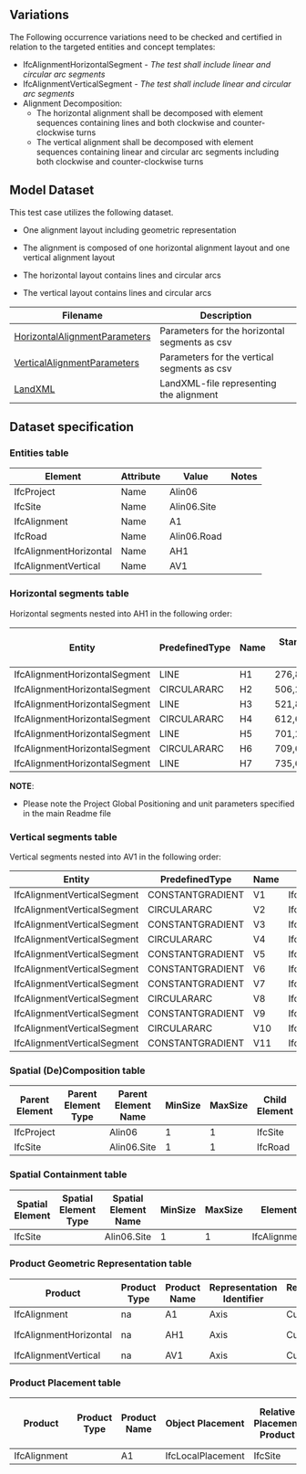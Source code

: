 ## Variations
The Following occurrence variations need to be checked and certified in relation to the targeted entities and concept templates:

- IfcAlignmentHorizontalSegment - *The test shall include linear and circular arc segments*
- IfcAlignmentVerticalSegment - *The test shall include linear and circular arc segments*
- Alignment Decomposition:
  - The horizontal alignment shall be decomposed with element sequences containing lines and both clockwise and counter-clockwise turns
  - The vertical alignment shall be decomposed with element sequences containing linear and circular arc segments including both clockwise and counter-clockwise turns

## Model Dataset

This test case utilizes the following dataset.

- One alignment layout including geometric representation
- The alignment is composed of one horizontal alignment layout and one vertical alignment layout
- The horizontal layout contains lines and circular arcs

- The vertical layout contains lines and circular arcs

| Filename                                                     | Description                                   |
| ------------------------------------------------------------ | --------------------------------------------- |
| [HorizontalAlignmentParameters](./HorizontalAlignmentParameters.csv) | Parameters for the horizontal segments as csv |
| [VerticalAlignmentParameters](./VerticalAlignmentParameters.csv) | Parameters for the vertical segments as csv   |
| [LandXML](./TOI-M14334-0000A.xml)                            | LandXML-file representing the alignment       |

## Dataset specification

### Entities table

| **Element**            | **Attribute** | **Value**   | **Notes** |
| ---------------------- | ------------- | ----------- | --------- |
| IfcProject             | Name          | Alin06      |           |
| IfcSite                | Name          | Alin06.Site |           |
| IfcAlignment           | Name          | A1          |           |
| IfcRoad                | Name          | Alin06.Road |           |
| IfcAlignmentHorizontal | Name          | AH1         |           |
| IfcAlignmentVertical   | Name          | AV1         |           |

### Horizontal segments table

Horizontal segments nested into AH1 in the following order:

| Entity                        | PredefinedType | Name | Start Point X | Start Point Y | Start Direction | Start Radius Of Curvature | End Radius Of Curvature | Segment Length |
| ----------------------------- | -------------- | ---- | ------------- | ------------- | --------------- | ------------------------- | ----------------------- | -------------- |
| IfcAlignmentHorizontalSegment | LINE           | H1   | 276,867419    | 935,549267    | 0,001724622     | 0                         | 0                       | 229,405681     |
| IfcAlignmentHorizontalSegment | CIRCULARARC    | H2   | 506,272759    | 935,944905    | 0,00172463      | -110                      | -110                    | 15,594208      |
| IfcAlignmentHorizontalSegment | LINE           | H3   | 521,816666    | 934,8682      | 6,143144395     | 0                         | 0                       | 91,725737      |
| IfcAlignmentHorizontalSegment | CIRCULARARC    | H4   | 612,644434    | 922,064789    | 6,143144399     | -110                      | -110                    | 120,80482      |
| IfcAlignmentHorizontalSegment | LINE           | H5   | 701,264387    | 849,049537    | 5,044918731     | 0                         | 0                       | 25,538554      |
| IfcAlignmentHorizontalSegment | CIRCULARARC    | H6   | 709,601071    | 824,909996    | 5,044918761     | 110                       | 110                     | 49,633636      |
| IfcAlignmentHorizontalSegment | LINE           | H7   | 735,66497     | 783,164849    | 5,49613363      | 0                         | 0                       | 83,739856      |

**NOTE**:

- Please note the Project Global Positioning and unit parameters specified in the main Readme file

### Vertical segments table

Vertical segments nested into AV1 in the following order:

| Entity                      | PredefinedType   | Name | Type                        | StartDistAlong | HorizontalLength | StartHeight | StartGradient | EndGradient  | Radius | Type_1           |
| --------------------------- | ---------------- | ---- | --------------------------- | -------------- | ---------------- | ----------- | ------------- | ------------ | ------ | ---------------- |
| IfcAlignmentVerticalSegment | CONSTANTGRADIENT | V1   | IfcAlignmentVerticalSegment | 135,557        | 10,84246946      | 125,687614  | 0,03416131    | 0,03416131   | 0      | CONSTANTGRADIENT |
| IfcAlignmentVerticalSegment | CIRCULARARC      | V2   | IfcAlignmentVerticalSegment | 146,3994695    | 18,11228261      | 126,058007  | 0,03416131    | 0,020212997  | -1300  | CIRCULARARC      |
| IfcAlignmentVerticalSegment | CONSTANTGRADIENT | V3   | IfcAlignmentVerticalSegment | 164,5117521    | 40,83305808      | 126,5504044 | 0,020212997   | 0,020212997  | 0      | CONSTANTGRADIENT |
| IfcAlignmentVerticalSegment | CIRCULARARC      | V4   | IfcAlignmentVerticalSegment | 205,3448102    | 39,03368133      | 127,3757629 | 0,020212997   | -0,009817512 | -1300  | CIRCULARARC      |
| IfcAlignmentVerticalSegment | CONSTANTGRADIENT | V5   | IfcAlignmentVerticalSegment | 244,3784915    | 50,17607352      | 127,5786042 | -0,009817512  | -0,009817512 | 0      | CONSTANTGRADIENT |
| IfcAlignmentVerticalSegment | CONSTANTGRADIENT | V6   | IfcAlignmentVerticalSegment | 294,554565     | 11,522986        | 127,086     | 0             | 0            | 0      | CONSTANTGRADIENT |
| IfcAlignmentVerticalSegment | CONSTANTGRADIENT | V7   | IfcAlignmentVerticalSegment | 306,077551     | 192,5126892      | 127,086     | -0,003529811  | -0,003529811 | 0      | CONSTANTGRADIENT |
| IfcAlignmentVerticalSegment | CIRCULARARC      | V8   | IfcAlignmentVerticalSegment | 498,5902402    | 15,27528964      | 126,4064666 | -0,003529811  | -0,006584989 | -5000  | CIRCULARARC      |
| IfcAlignmentVerticalSegment | CONSTANTGRADIENT | V9   | IfcAlignmentVerticalSegment | 513,8655298    | 78,35926585      | 126,3292136 | -0,006584989  | -0,006584989 | 0      | CONSTANTGRADIENT |
| IfcAlignmentVerticalSegment | CIRCULARARC      | V10  | IfcAlignmentVerticalSegment | 592,2247957    | 10,41034226      | 125,8132186 | -0,006584989  | 0,00142311   | 1300   | CIRCULARARC      |
| IfcAlignmentVerticalSegment | CONSTANTGRADIENT | V11  | IfcAlignmentVerticalSegment | 602,6351379    | 13,80735508      | 125,7863506 | 0,00142311    | 0,00142311   | 0      | CONSTANTGRADIENT |

### Spatial (De)Composition table

| **Parent Element** | **Parent Element Type** | **Parent Element Name** | **MinSize** | **MaxSize** | **Child Element** | **Child Element Type** | **Child Element Name** |
| ------------------ | ----------------------- | ----------------------- | ----------- | ----------- | ----------------- | ---------------------- | ---------------------- |
| IfcProject         |                         | Alin06                  | 1           | 1           | IfcSite           |                        | Alin06.Site            |
| IfcSite            |                         | Alin06.Site             | 1           | 1           | IfcRoad           |                        | Allin06.Road           |

### Spatial Containment table

| **Spatial Element** | **Spatial Element Type** | **Spatial Element Name** | **MinSize** | **MaxSize** | **Element**  | **Element Type** | **Element Name** |
| ------------------- | ------------------------ | ------------------------ | ----------- | ----------- | ------------ | ---------------- | ---------------- |
| IfcSite             |                          | Alin06.Site              | 1           | 1           | IfcAlignment |                  | A1               |

### Product Geometric Representation table

| **Product**            | **Product Type** | **Product Name** | **Representation Identifier** | **Representation Type** | **Items**           |
| ---------------------- | ---------------- | ---------------- | ----------------------------- | ----------------------- | ------------------- |
| IfcAlignment           | na               | A1               | Axis                          | Curve3D                 | 1 IfcGradientCurve  |
| IfcAlignmentHorizontal | na               | AH1              | Axis                          | Curve2D                 | 1 IfcCompositeCurve |
| IfcAlignmentVertical   | na               | AV1              | Axis                          | Curve2D                 | 1 IfcGradientCurve  |

### Product Placement table

| **Product**  | **Product Type** | **Product Name** | **Object Placement** | Relative Placement Product | Relative Placement Product Type | Relative Placement Product Name |
| ------------ | ---------------- | ---------------- | -------------------- | -------------------------- | ------------------------------- | ------------------------------- |
| IfcAlignment |                  | A1               | IfcLocalPlacement    | IfcSite                    | na                              | Alin06.Site                     |

## 